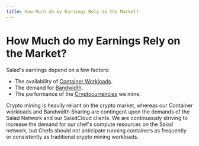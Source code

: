 ```yaml
---
title: How Much do my Earnings Rely on the Market?
---
```


# How Much do my Earnings Rely on the Market?

Salad's earnings depend on a few factors:

- The availability of [Container Workloads](https://salad.com/earn/demand).
- The demand for [Bandwidth](https://support.salad.com/article/253-what-is-bandwidth-sharing).
- The performance of the [Cryptocurrencies](https://support.salad.com/article/77-what-is-my-machine-actually-mining) we mine.

Crypto mining is heavily reliant on the crypto market, whereas our Container workloads and Bandwidth Sharing are contingent upon the demands of the Salad Network and our SaladCloud clients. We are continuously striving to increase the demand for our chef's compute resources on the Salad network, but Chefs should not anticipate running containers as frequently or consistently as traditional crypto mining workloads.
